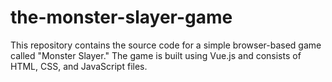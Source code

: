 # the-monster-slayer-game
This repository contains the source code for a simple browser-based game called "Monster Slayer." The game is built using Vue.js and consists of HTML, CSS, and JavaScript files.
